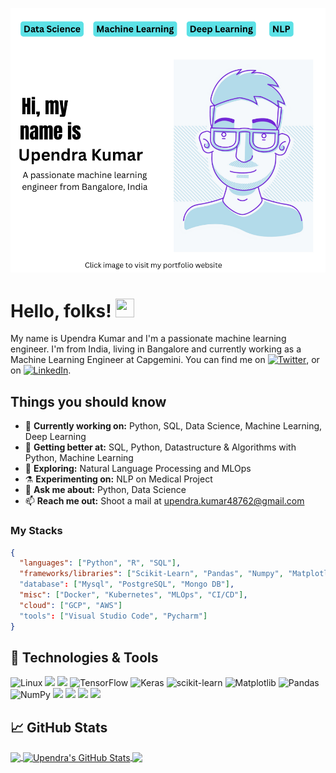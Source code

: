 [![Header](https://github.com/imkushwaha/imkushwaha/blob/main/readme_header.png "Header")](https://uk48762.wixsite.com/kushwaha)

# Hello, folks! <img src="https://raw.githubusercontent.com/devmahmud/devmahmud/master/wave.gif" width="30" height="30">

My name is Upendra Kumar and I'm a passionate machine learning engineer. I'm from India, living in Bangalore and currently working as a Machine Learning Engineer at Capgemini. You can find me on [![Twitter][1.2]][1], or on [![LinkedIn][3.2]][3].

## Things you should know

- 🔭 <b>Currently working on:</b> Python, SQL, Data Science, Machine Learning, Deep Learning
- 🌱 <b>Getting better at:</b> SQL, Python, Datastructure & Algorithms with Python, Machine Learning
- 🤔 <b>Exploring:</b> Natural Language Processing and MLOps
- ⚗️ <b>Experimenting on:</b> NLP on Medical Project
- 💬 <b>Ask me about:</b> Python, Data Science
- 📫 <b>Reach me out:</b> Shoot a mail at <a href="mailto:upendra.kumar48762@gmail.com" target="_blank">upendra.kumar48762@gmail.com</a>

### My Stacks

```json
{
  "languages": ["Python", "R", "SQL"],
  "frameworks/libraries": ["Scikit-Learn", "Pandas", "Numpy", "Matplotlib", "seaborn",  "Tensorflow", "Tensorflow Extended", "Keras", "Pytorch"]
  "database": ["Mysql", "PostgreSQL", "Mongo DB"],
  "misc": ["Docker", "Kubernetes", "MLOps", "CI/CD"],
  "cloud": ["GCP", "AWS"]
  "tools": ["Visual Studio Code", "Pycharm"]
}
```

## 🔧 Technologies & Tools

![Linux](https://img.shields.io/badge/Linux-FCC624?style=for-the-badge&logo=linux&logoColor=black)
![](https://img.shields.io/badge/Python-3776AB?style=for-the-badge&logo=python&logoColor=white)
![](https://img.shields.io/badge/R-276DC3?style=for-the-badge&logo=r&logoColor=white)
![TensorFlow](https://img.shields.io/badge/TensorFlow-%23FF6F00.svg?style=for-the-badge&logo=TensorFlow&logoColor=white)
![Keras](https://img.shields.io/badge/Keras-%23D00000.svg?style=for-the-badge&logo=Keras&logoColor=white)
![scikit-learn](https://img.shields.io/badge/scikit--learn-%23F7931E.svg?style=for-the-badge&logo=scikit-learn&logoColor=white)
![Matplotlib](https://img.shields.io/badge/Matplotlib-%23ffffff.svg?style=for-the-badge&logo=Matplotlib&logoColor=black)
![Pandas](https://img.shields.io/badge/pandas-%23150458.svg?style=for-the-badge&logo=pandas&logoColor=white)
![NumPy](https://img.shields.io/badge/numpy-%23013243.svg?style=for-the-badge&logo=numpy&logoColor=white)
![](https://img.shields.io/badge/PostgreSQL-316192?style=for-the-badge&logo=postgresql&logoColor=white)
![](https://img.shields.io/badge/MySQL-00000F?style=for-the-badge&logo=mysql&logoColor=white)
![](https://img.shields.io/badge/MongoDB-4EA94B?style=for-the-badge&logo=mongodb&logoColor=white)
![](https://img.shields.io/badge/Google_Cloud-4285F4?style=for-the-badge&logo=google-cloud&logoColor=white)


## &#x1f4c8; GitHub Stats

<a href="https://github.com/imkushwaha">
  <img align="center" src="https://github-readme-stats.vercel.app/api/top-langs/?username=imkushwaha&hide=dockerfile,css&title_color=ffffff&text_color=c9cacc&icon_color=2bbc8a&bg_color=1d1f21" />
</a>
<a href="https://github.com/imkushwaha">
  <img align="center" src="https://github-readme-stats.vercel.app/api?username=imkushwaha&show_icons=true&line_height=27&count_private=true&title_color=ffffff&text_color=c9cacc&icon_color=2bbc8a&bg_color=1d1f21%22%20alt=%22Mahmudul%27s%20GitHub%20Stats" alt="Upendra's GitHub Stats" />
</a>

<a href="https://github.com/imkushwaha/Thyroid-Disease-Detection">
  <img align="center" src="https://github-readme-stats.vercel.app/api/pin/?username=imkushwaha&repo=Thyroid-Disease-Detection&title_color=ffffff&text_color=c9cacc&icon_color=2bbc8a&bg_color=1d1f21" />
</a>


<!-- links to social media icons -->

<!-- icons with padding -->

[1.1]: http://i.imgur.com/tXSoThF.png "twitter icon with padding"
[2.1]: http://i.imgur.com/0o48UoR.png "github icon with padding"

<!-- icons without padding -->

[1.2]: https://i.imgur.com/wWzX9uB.png "twitter icon without padding"
[2.2]: https://i.imgur.com/9I6NRUm.png "github icon without padding"
[3.2]: https://i.imgur.com/dgXzJ9j.png "LinkedIn icon without padding"

<!-- links to your social media accounts -->

[1]: https://twitter.com/i_mkushwaha
[2]: https://github.com/imkushwaha
[3]: https://www.linkedin.com/in/imupendra/


